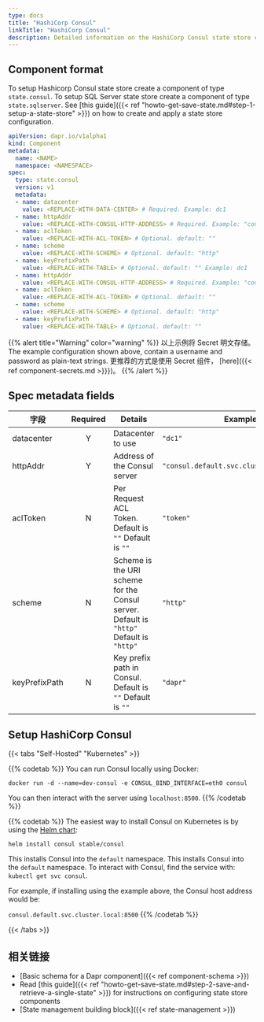 ```yaml
---
type: docs
title: "HashiCorp Consul"
linkTitle: "HashiCorp Consul"
description: Detailed information on the HashiCorp Consul state store component
--- 
```


## Component format

To setup Hashicorp Consul state store create a component of type `state.consul`. To setup SQL Server state store create a component of type `state.sqlserver`. See [this guide]({{< ref "howto-get-save-state.md#step-1-setup-a-state-store" >}}) on how to create and apply a state store configuration.


```yaml
apiVersion: dapr.io/v1alpha1
kind: Component
metadata:
  name: <NAME>
  namespace: <NAMESPACE>
spec:
  type: state.consul
  version: v1
  metadata:
  - name: datacenter
    value: <REPLACE-WITH-DATA-CENTER> # Required. Example: dc1
  - name: httpAddr
    value: <REPLACE-WITH-CONSUL-HTTP-ADDRESS> # Required. Example: "consul.default.svc.cluster.local:8500"
  - name: aclToken
    value: <REPLACE-WITH-ACL-TOKEN> # Optional. default: ""
  - name: scheme
    value: <REPLACE-WITH-SCHEME> # Optional. default: "http"
  - name: keyPrefixPath
    value: <REPLACE-WITH-TABLE> # Optional. default: "" Example: dc1
  - name: httpAddr
    value: <REPLACE-WITH-CONSUL-HTTP-ADDRESS> # Required. Example: "consul.default.svc.cluster.local:8500"
  - name: aclToken
    value: <REPLACE-WITH-ACL-TOKEN> # Optional. default: ""
  - name: scheme
    value: <REPLACE-WITH-SCHEME> # Optional. default: "http"
  - name: keyPrefixPath
    value: <REPLACE-WITH-TABLE> # Optional. default: ""
```

{{% alert title="Warning" color="warning" %}}
以上示例将 Secret 明文存储。 The example configuration shown above, contain a username and password as plain-text strings. 更推荐的方式是使用 Secret 组件， [here]({{< ref component-secrets.md >}}})。
{{% /alert %}}

## Spec metadata fields

| 字段            | Required | Details                                                                                 | Example                                   |
| ------------- |:--------:| --------------------------------------------------------------------------------------- | ----------------------------------------- |
| datacenter    |    Y     | Datacenter to use                                                                       | `"dc1"`                                   |
| httpAddr      |    Y     | Address of the Consul server                                                            | `"consul.default.svc.cluster.local:8500"` |
| aclToken      |    N     | Per Request ACL Token. Default is `""` Default is `""`                                  | `"token"`                                 |
| scheme        |    N     | Scheme is the URI scheme for the Consul server. Default is `"http"` Default is `"http"` | `"http"`                                  |
| keyPrefixPath |    N     | Key prefix path in Consul. Default is `""` Default is `""`                              | `"dapr"`                                  |

## Setup HashiCorp Consul

{{< tabs "Self-Hosted" "Kubernetes" >}}

{{% codetab %}}
You can run Consul locally using Docker:

```
docker run -d --name=dev-consul -e CONSUL_BIND_INTERFACE=eth0 consul
```

You can then interact with the server using `localhost:8500`.
{{% /codetab %}}

{{% codetab %}}
The easiest way to install Consul on Kubernetes is by using the [Helm chart](https://github.com/helm/charts/tree/master/stable/consul):

```
helm install consul stable/consul
```

This installs Consul into the `default` namespace. This installs Consul into the `default` namespace. To interact with Consul, find the service with: `kubectl get svc consul`.

For example, if installing using the example above, the Consul host address would be:

`consul.default.svc.cluster.local:8500`
{{% /codetab %}}

{{< /tabs >}}

## 相关链接
- [Basic schema for a Dapr component]({{< ref component-schema >}})
- Read [this guide]({{< ref "howto-get-save-state.md#step-2-save-and-retrieve-a-single-state" >}}) for instructions on configuring state store components
- [State management building block]({{< ref state-management >}})
